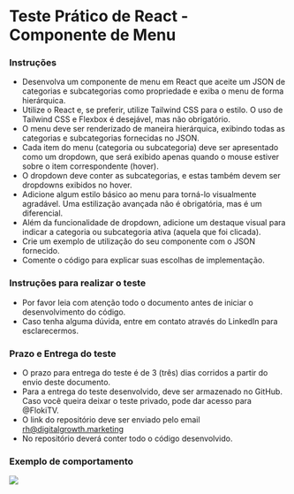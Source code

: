 # Teste Prático de React - Componente de Menu

### Instruções

- Desenvolva um componente de menu em React que aceite um JSON de categorias e subcategorias como propriedade e exiba o menu de forma hierárquica.
- Utilize o React e, se preferir, utilize Tailwind CSS para o estilo. O uso de Tailwind CSS e Flexbox é desejável, mas não obrigatório.
- O menu deve ser renderizado de maneira hierárquica, exibindo todas as categorias e subcategorias fornecidas no JSON.
- Cada item do menu (categoria ou subcategoria) deve ser apresentado como um dropdown, que será exibido apenas quando o mouse estiver sobre o item correspondente (hover).
- O dropdown deve conter as subcategorias, e estas também devem ser dropdowns exibidos no hover.
- Adicione algum estilo básico ao menu para torná-lo visualmente agradável. Uma estilização avançada não é obrigatória, mas é um diferencial.
- Além da funcionalidade de dropdown, adicione um destaque visual para indicar a categoria ou subcategoria ativa (aquela que foi clicada).
- Crie um exemplo de utilização do seu componente com o JSON fornecido.
- Comente o código para explicar suas escolhas de implementação.

### Instruções para realizar o teste

- Por favor leia com atenção todo o documento antes de iniciar o desenvolvimento do código.
- Caso tenha alguma dúvida, entre em contato através do LinkedIn para esclarecermos.

### Prazo e Entrega do teste

- O prazo para entrega do teste é de 3 (três) dias corridos a partir do envio deste documento.
- Para a entrega do teste desenvolvido, deve ser armazenado no GitHub. Caso você queira deixar o teste privado, pode dar acesso para @FlokiTV.
- O link do repositório deve ser enviado pelo email rh@digitalgrowth.marketing
- No repositório deverá conter todo o código desenvolvido.

### Exemplo de comportamento
![](https://i.imgur.com/7oCnj4q.gif)
